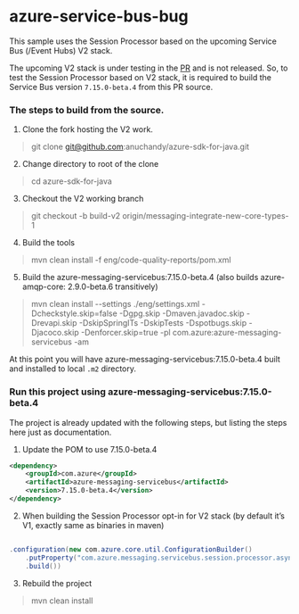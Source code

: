 # azure-service-bus-bug

This sample uses the Session Processor based on the upcoming Service Bus (/Event Hubs) V2 stack.

The upcoming V2 stack is under testing in the [PR](https://github.com/Azure/azure-sdk-for-java/pull/34854) and is not released. So, to test the Session Processor based on V2 stack, it is required to build the Service Bus version `7.15.0-beta.4` from this PR source.

### The steps to build from the source.

1. Clone the fork hosting the V2 work.
> git clone git@github.com:anuchandy/azure-sdk-for-java.git
2. Change directory to root of the clone
> cd azure-sdk-for-java
3. Checkout the V2 working branch
> git checkout -b build-v2 origin/messaging-integrate-new-core-types-1
4. Build the tools
> mvn clean install -f eng/code-quality-reports/pom.xml
5. Build the azure-messaging-servicebus:7.15.0-beta.4 (also builds azure-amqp-core: 2.9.0-beta.6 transitively)
> mvn clean install --settings ./eng/settings.xml -Dcheckstyle.skip=false -Dgpg.skip -Dmaven.javadoc.skip -Drevapi.skip -DskipSpringITs -DskipTests -Dspotbugs.skip -Djacoco.skip -Denforcer.skip=true -pl com.azure:azure-messaging-servicebus -am

At this point you will have azure-messaging-servicebus:7.15.0-beta.4 built and installed to local `.m2` directory. 

### Run this project using azure-messaging-servicebus:7.15.0-beta.4

The project is already updated with the following steps, but listing the steps here just as documentation. 

1. Update the POM to use 7.15.0-beta.4

```xml
<dependency>
    <groupId>com.azure</groupId>
    <artifactId>azure-messaging-servicebus</artifactId>
    <version>7.15.0-beta.4</version> 
</dependency>
```

2. When building the Session Processor opt-in for V2 stack (by default it’s V1, exactly same as binaries in maven)

```java

.configuration(new com.azure.core.util.ConfigurationBuilder()
    .putProperty("com.azure.messaging.servicebus.session.processor.asyncReceive.v2", "true")
    .build())
```


3. Rebuild the project
> mvn clean install 